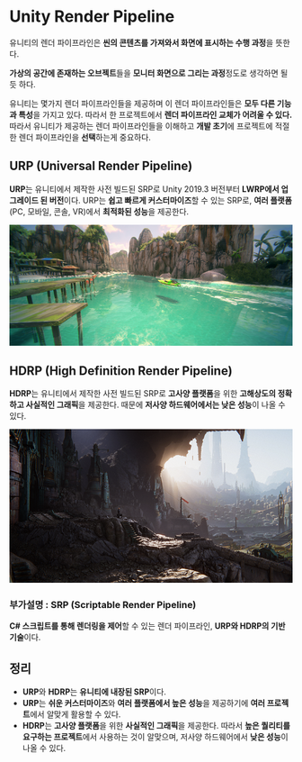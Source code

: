 # Unity Render Pipeline

유니티의 렌더 파이프라인은 **씬의 콘텐츠를 가져와서 화면에 표시하는 수행 과정**을 뜻한다.

**가상의 공간에 존재하는 오브젝트**들을 **모니터 화면으로 그리는 과정**정도로 생각하면 될 듯 하다.

유니티는 몇가지 렌더 파이프라인들을 제공하며 이 렌더 파이프라인들은 **모두 다른 기능과 특성**을 가지고 있다. 따라서 한 프로젝트에서 **렌더 파이프라인 교체가 어려울 수 있다.** 따라서 유니티가 제공하는 렌더 파이프라인들을 이해하고 **개발 초기**에 프로젝트에 적절한 렌더 파이프라인을 **선택**하는게 중요하다.

## **URP (Universal Render Pipeline)**

**URP**는 유니티에서 제작한 사전 빌드된 SRP로 Unity 2019.3 버전부터 **LWRP에서 업그레이드 된 버전**이다. URP는 **쉽고 빠르게 커스터마이즈**할 수 있는 SRP로, **여러 플랫폼**(PC, 모바일, 콘솔, VR)에서 **최적화된 성능**을 제공한다.

![urp_example](./urp-example.png)

## **HDRP (High Definition Render Pipeline)**

**HDRP**는 유니티에서 제작한 사전 빌드된 SRP로 **고사양 플랫폼**을 위한 **고해상도의 정확하고 사실적인 그래픽**을 제공한다. 때문에 **저사양 하드웨어에서는 낮은 성능**이 나올 수 있다.

![urp_example](./hdrp-example.png)

### 부가설명 : SRP (Scriptable Render Pipeline)

**C# 스크립트를 통해 렌더링을 제어**할 수 있는 렌더 파이프라인, **URP와 HDRP의 기반 기술**이다.

## **정리**

- **URP**와 **HDRP**는 **유니티에 내장된 SRP**이다.
- **URP**는 **쉬운 커스터마이즈**와 **여러 플랫폼에서 높은 성능**을 제공하기에 **여러 프로젝트**에서 알맞게 활용할 수 있다.
- **HDRP**는 **고사양 플랫폼**을 위한 **사실적인 그래픽**을 제공한다. 따라서 **높은 퀄리티를 요구하는 프로젝트**에서 사용하는 것이 알맞으며, 저사양 하드웨어에서 **낮은 성능**이 나올 수 있다.